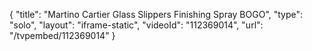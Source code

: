 {
    "title": "Martino Cartier Glass Slippers Finishing Spray BOGO",
    "type": "solo",
    "layout": "iframe-static",
    "videoId": "112369014",
    "url": "\/tvpembed\/112369014"
}